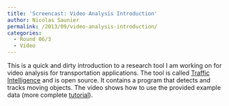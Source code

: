 ```yaml
---
title: 'Screencast: Video Analysis Introduction'
author: Nicolas Saunier
permalink: /2013/09/video-analysis-introduction/
categories:
  - Round 06/3
  - Video
---
```

This is a quick and dirty introduction to a research tool I am working on for video analysis for transportation applications. The tool is called [Traffic Intelligence][1] and is open source. It contains a program that detects and tracks moving objects. The video shows how to use the provided example data (more complete [tutorial][2]).

&nbsp;

 [1]: https://bitbucket.org/Nicolas/trafficintelligence/
 [2]: https://bitbucket.org/Nicolas/trafficintelligence/wiki/Tutorial%20for%20Video%20Tracking
